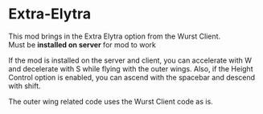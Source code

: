 # Extra-Elytra

This mod brings in the Extra Elytra option from the Wurst Client.\
Must be **installed on server** for mod to work

If the mod is installed on the server and client, you can accelerate with W and decelerate with S while flying with the outer wings.
Also, if the Height Control option is enabled, you can ascend with the spacebar and descend with shift.

The outer wing related code uses the Wurst Client code as is.